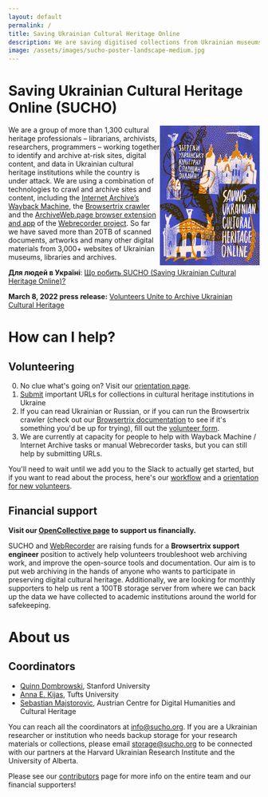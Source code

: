 ```yaml
---
layout: default
permalink: /
title: Saving Ukrainian Cultural Heritage Online
description: We are saving digitised collections from Ukrainian museums, libraries and archives.
image: /assets/images/sucho-poster-landscape-medium.jpg
---
```


# Saving Ukrainian Cultural Heritage Online (SUCHO)

<img src="/assets/images/suchoposter-small.jpg" width="200px" style="float:right;" title="Credit: Vlad Kholodnyi (@kholodnyi_vlad)">

We are a group of more than 1,300 cultural heritage professionals – librarians, archivists, researchers, programmers – working together to identify and archive at-risk sites, digital content, and data in Ukrainian cultural heritage institutions while the country is under attack. We are using a combination of technologies to crawl and archive sites and content, including the [Internet Archive’s Wayback Machine](https://archive.org/web/), the [Browsertrix crawler](https://github.com/webrecorder/browsertrix-crawler) and the [ArchiveWeb.page browser extension and app](https://archiveweb.page/) of the [Webrecorder project](https://webrecorder.net/). So far we have saved more than 20TB of scanned documents, artworks and many other digital materials from 3,000+ websites of Ukrainian museums, libraries and archives.

**Для людей в Україні**: [Що робить SUCHO (Saving Ukrainian Cultural Heritage Online)?](/ukraina)

**March 8, 2022 press release:** [Volunteers Unite to Archive Ukrainian Cultural Heritage](press-release-20220308-volunteers-unite)

# How can I help?

## Volunteering 
0. No clue what's going on? Visit our [orientation page](https://www.sucho.org/orientation).
1. [Submit](https://docs.google.com/forms/d/e/1FAIpQLSffa64-l6qXqEumAcf38OEOrTFeYZEmF531PNv9ZgzNFbcgxQ/viewform) important URLs for collections in cultural heritage institutions in Ukraine
2. If you can read Ukrainian or Russian, or if you can run the Browsertrix crawler (check out our [Browsertrix documentation](/browsertrix) to see if it's something you'd be up for trying), fill out the [volunteer form](https://docs.google.com/forms/d/e/1FAIpQLSc6KbhtEOI8zKsQmKT_waE1XlYEF1E6t-HzJ7Gc1EBfMvMg_A/viewform). 
3. We are currently at capacity for people to help with Wayback Machine / Internet Archive tasks or manual Webrecorder tasks, but you can still help by submitting URLs.

You'll need to wait until we add you to the Slack to actually get started, but if you want to read about the process, here's our [workflow](/workflow) and a [orientation for new volunteers](/orientation).

## Financial support

**Visit our [OpenCollective page](https://opencollective.com/sucho) to support us financially.**

SUCHO and [WebRecorder](https://webrecorder.net/) are raising funds for a **Browsertrix support engineer** position to actively help volunteers troubleshoot web archiving work, and improve the open-source tools and documentation. Our aim is to put web archiving in the hands of anyone who wants to participate in preserving digital cultural heritage.
Additionally, we are looking for monthly supporters to help us rent a 100TB storage server from where we can back up the data we have collected to academic institutions around the world for safekeeping.

# About us

## Coordinators
- [Quinn Dombrowski](https://twitter.com/quinnanya), Stanford University
- [Anna E. Kijas](https://twitter.com/anna_kijas), Tufts University
- [Sebastian Majstorovic](https://twitter.com/storytracer), Austrian Centre for Digital Humanities and Cultural Heritage

You can reach all the coordinators at [info@sucho.org](mailto:info@sucho.org). If you are a Ukrainian researcher or institution who needs backup storage for your research materials or collections, please email [storage@sucho.org](mailto:storage@sucho.org) to be connected with our partners at the Harvard Ukrainian Research Institute and the University of Alberta.

Please see our [contributors](/contributors) page for more info on the entire team and our financial supporters!
